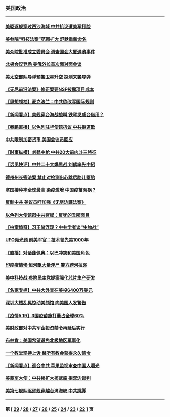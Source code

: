 ### 美国政治
---
#### [美驱逐舰穿过西沙海域 中共抗议遭美军打脸](../../pages/ncid1078159/n12962864.md) 
#### [美参院“科技法案”范围扩大 舒默重新命名](../../pages/ncid1078159/n12961829.md) 
#### [美众院批准成立委员会 调查国会大厦遇袭事件](../../pages/ncid1078159/n12962175.md) 
#### [北极会议登场 美俄外长首次面对面会谈](../../pages/ncid1078159/n12962013.md) 
#### [美太空部队导弹预警卫星升空 探测来袭导弹](../../pages/ncid1078159/n12961534.md) 
#### [《无尽前沿法案》修正案要NSF披露项目成本](../../pages/ncid1078159/n12961645.md) 
#### [【思想领袖】麦克法兰：中共欲改写国际规则](../../pages/ncid1078159/n12890820.md) 
#### [【新闻看点】美舰穿台海战狼叫 铁穹发威台借用？](../../pages/ncid1078159/n12961498.md) 
#### [【秦鹏直播】以色列驻华使馆抗议 中共拒道歉](../../pages/ncid1078159/n12961629.md) 
#### [中共限制加密货币 美国会议员回应](../../pages/ncid1078159/n12961485.md) 
#### [【时事纵横】刘鹤中枪 中共20大前内斗三特征](../../pages/ncid1078159/n12961580.md) 
#### [【远见快评】中共二十大爆黑战 刘鹤率先中招](../../pages/ncid1078159/n12961551.md) 
#### [德州州长签法案 禁止对检测出心跳后胎儿堕胎](../../pages/ncid1078159/n12961577.md) 
#### [塞国接种率全球最高 染疫激增 中国疫苗惹祸？](../../pages/ncid1078159/n12961479.md) 
#### [反制中共 美议员吁加强《无尽边疆法案》](../../pages/ncid1078159/n12961111.md) 
#### [以色列大使馆怼中共官媒：反犹的丑陋面目](../../pages/ncid1078159/n12961336.md) 
#### [【拍案惊奇】习王储浮现？中共学者谈“生物战”](../../pages/ncid1078159/n12960483.md) 
#### [UFO频光顾 前美军官：技术领先美1000年](../../pages/ncid1078159/n12961065.md) 
#### [【直播】对话蓬佩奥：以巴冲突和美国角色](../../pages/ncid1078159/n12961230.md) 
#### [印度疫情惨 恒河飘大量浮尸 警方跨河拉网](../../pages/ncid1078159/n12961144.md) 
#### [美中科技战 参院民主党提案强化芯片生产研发](../../pages/ncid1078159/n12960961.md) 
#### [【名家专栏】中共大外宣在美投6400万美元](../../pages/ncid1078159/n12960678.md) 
#### [深圳大楼乱晃惊动美领馆 向美国人发警告](../../pages/ncid1078159/n12960904.md) 
#### [【疫情5.19】3国疫苗施打量占全球60%](../../pages/ncid1078159/n12960020.md) 
#### [美财政部对中共军企投资禁令再延后实行](../../pages/ncid1078159/n12959440.md) 
#### [布林肯：美国希望避免北极地区军事化](../../pages/ncid1078159/n12959492.md) 
#### [一个教堂坚持上诉 替所有教会获得永久禁令](../../pages/ncid1078159/n12959564.md) 
#### [【新闻看点】迎合中共 苹果监视审查中国人曝光](../../pages/ncid1078159/n12959087.md) 
#### [美裁军大使：中共续扩大核武库 拒双边谈判](../../pages/ncid1078159/n12959364.md) 
#### [美第七舰队驱逐舰穿越台湾海峡 中共跳脚](../../pages/ncid1078159/n12959313.md) 

---
#### 第 [ [29](./29.md) / [28](./28.md) / [27](./27.md) / [26](./26.md) / [25](./25.md) / [24](./24.md) / [23](./23.md) / [22](./22.md) ] 页

